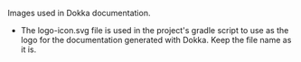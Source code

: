 Images used in Dokka documentation.

- The logo-icon.svg file is used in the project's gradle script to use as the logo for the documentation generated with Dokka. Keep the file name as it is.